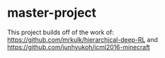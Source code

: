 # master-project

This project builds off of the work of: https://github.com/mrkulk/hierarchical-deep-RL and https://github.com/junhyukoh/icml2016-minecraft
